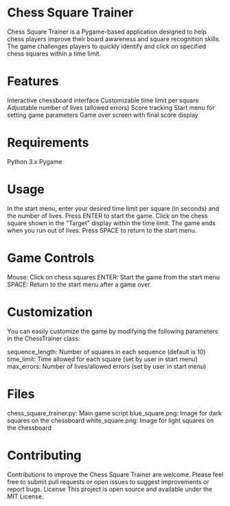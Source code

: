 # Chess Square Trainer

Chess Square Trainer is a Pygame-based application designed to help chess players improve their board awareness and square recognition skills. The game challenges players to quickly identify and click on specified chess squares within a time limit.

# Features

Interactive chessboard interface
Customizable time limit per square
Adjustable number of lives (allowed errors)
Score tracking
Start menu for setting game parameters
Game over screen with final score display

# Requirements

Python 3.x
Pygame

# Usage

In the start menu, enter your desired time limit per square (in seconds) and the number of lives.
Press ENTER to start the game.
Click on the chess square shown in the "Target" display within the time limit.
The game ends when you run out of lives. Press SPACE to return to the start menu.

# Game Controls

Mouse: Click on chess squares
ENTER: Start the game from the start menu
SPACE: Return to the start menu after a game over

# Customization

You can easily customize the game by modifying the following parameters in the ChessTrainer class:

sequence_length: Number of squares in each sequence (default is 10)
time_limit: Time allowed for each square (set by user in start menu)
max_errors: Number of lives/allowed errors (set by user in start menu)

# Files

chess_square_trainer.py: Main game script
blue_square.png: Image for dark squares on the chessboard
white_square.png: Image for light squares on the chessboard

# Contributing

Contributions to improve the Chess Square Trainer are welcome. Please feel free to submit pull requests or open issues to suggest improvements or report bugs.
License
This project is open source and available under the MIT License.
